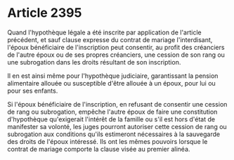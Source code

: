 # Article 2395

Quand l'hypothèque légale a été inscrite par application de l'article précédent, et sauf clause expresse du contrat de mariage l'interdisant, l'époux bénéficiaire de l'inscription peut consentir, au profit des créanciers de l'autre époux ou de ses propres créanciers, une cession de son rang ou une subrogation dans les droits résultant de son inscription.

Il en est ainsi même pour l'hypothèque judiciaire, garantissant la pension alimentaire allouée ou susceptible d'être allouée à un époux, pour lui ou pour ses enfants.

Si l'époux bénéficiaire de l'inscription, en refusant de consentir une cession de rang ou subrogation, empêche l'autre époux de faire une constitution d'hypothèque qu'exigerait l'intérêt de la famille ou s'il est hors d'état de manifester sa volonté, les juges pourront autoriser cette cession de rang ou subrogation aux conditions qu'ils estimeront nécessaires à la sauvegarde des droits de l'époux intéressé. Ils ont les mêmes pouvoirs lorsque le contrat de mariage comporte la clause visée au premier alinéa.

